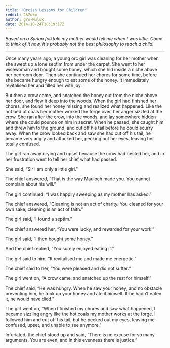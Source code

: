 ```yaml
---
title: "Orcish Lessons for Children"
reddit: 2k7uxm
author: gro-Muluk
date: 2014-10-24T18:19:17Z
---
```


*Based on a Syrian folktale my mother would tell me when I was little. Come to think of it now, it's probably not the best philosophy to teach a child.*
***
Once many years ago, a young orc girl was cleaning for her mother when she swept up a lone septim from under the carpet. She went to her wisewoman and bought some honey, which she hid inside a niche above her bedroom door. Then she continued her chores for some time, before she became hungry enough to eat some of the honey. It immediately revitalised her and filled her with joy.

But then a crow came, and snatched the honey out from the niche above her door, and flew it deep into the woods. When the girl had finished her chores, she found her honey missing and realized what happened. Like the hot bed of coals her mother worked the forge over, her anger sizzled at the crow. She ran after the crow, into the woods, and lay somewhere hidden where she could pounce on him in secret. When he passed, she caught him and threw him to the ground, and cut off his tail before he could scurry away. When the crow looked back and saw she had cut off his tail, he became very angry and attacked her, pecking out her eyes, leaving her totally confused. 

The girl ran away crying and upset because the crow had bested her, and in her frustration went to tell her chief what had passed.

She said, “Sir I am only a little girl.”

The chief answered, “That is the way Mauloch made you. You cannot complain about his will.”

The girl continued, “I was happily sweeping as my mother has asked.”

The chief answered, “Cleaning is not an act of charity. You cleaned for your own sake; cleaning is an act of faith.”

The girl said, “I found a septim.”

The chief answered her, “You were lucky, and rewarded for your work.”

The girl said, “I then bought some honey.”

And the chief replied, “You surely enjoyed eating it.”

The girl said to him, “It revitalised me and made me energetic.”

The chief said to her, “You were pleased and did not suffer.”

The girl went on, “A crow came, and snatched up the rest for himself.”

The chief said, “He was hungry. When he saw your honey, and no obstacle preventing him, he took up your honey and ate it himself. If he hadn’t eaten it, he would have died.”

The girl went on, “When I finished my chores and saw what happened, I became sizzling angry like the hot coals my mother works at the forge. I followed him and cut off his tail, but he pecked out my eyes, leaving me confused, upset, and unable to see anymore.”

Infuriated, the chief stood up and said, “There is no excuse for so many arguments. You are even, and in this evenness there is justice.”

 

